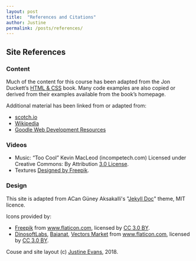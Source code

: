 ```yaml
---
layout: post
title:  "References and Citations"
author: Justine
permalink: /posts/references/
---
```


## Site References
### Content
Much of the content for this course has been adapted from the Jon Duckett’s [HTML & CSS](http://www.htmlandcssbook.com/) book. Many code examples are also copied or derived from their examples available from the book’s homepage.

Additional material has been linked from or adapted from:
- [scotch.io](https://scotch.io/)
- [Wikipedia](https://www.wikipedia.org/)
- [Goodle Web Development Resources](https://developers.google.com/web/)

### Videos
- Music: “Too Cool” Kevin MacLeod (incompetech.com) Licensed under Creative Commons: By Attribution [3.0 License](https://creativecommons.org/licenses/by/3.0/).
- Textures <a href='https://www.freepik.com/free-vector/grunge-textures-collection_1080208.htm'>Designed by Freepik</a>.

### Design
This site is adapted from ACan Güney Aksakalli's "[Jekyll Doc](https://github.com/aigarsdz/brume)" theme, MIT licence.

Icons provided by:
- <a href="http://www.freepik.com" title="Freepik">Freepik</a> from <a href="https://www.flaticon.com/" title="Flaticon">www.flaticon.com</a>, licensed by <a href="http://creativecommons.org/licenses/by/3.0/" title="Creative Commons BY 3.0" target="_blank">CC 3.0 BY</a>.
- <a href="https://www.flaticon.com/authors/dinosoftlabs" title="DinosoftLabs">DinosoftLabs</a>, <a href="https://www.flaticon.com/authors/baianat" title="Baianat">Baianat</a>, <a href="https://www.flaticon.com/authors/vectors-market" title="Vectors Market">Vectors Market</a> from <a href="https://www.flaticon.com/" title="Flaticon">www.flaticon.com</a>, licensed by <a href="http://creativecommons.org/licenses/by/3.0/" title="Creative Commons BY 3.0" target="_blank">CC 3.0 BY</a>.

Couse and site layout (c) [Justine Evans](mailto:justine.evans@umontana.edu), 2018.
